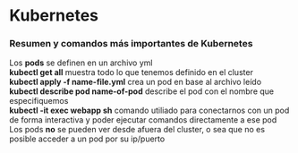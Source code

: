 # Kubernetes

### Resumen y comandos más importantes de Kubernetes

Los **pods** se definen en un archivo yml<br/>
**kubectl get all** muestra todo lo que tenemos definido en el cluster<br/>
**kubectl apply -f name-file.yml** crea un pod en base al archivo leído<br/>
**kubectl describe pod name-of-pod** describe el pod con el nombre que especifiquemos<br/>
**kubectl -it exec webapp sh** comando utiliado para conectarnos con un pod de forma interactiva y poder ejecutar comandos directamente a ese pod<br/>
Los pods **no** se pueden ver desde afuera del cluster, o sea que no es posible acceder a un pod por su ip/puerto<br/>

